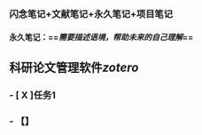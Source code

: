 ### 闪念笔记+文献笔记+永久笔记+项目笔记
#### 永久笔记：==*需要描述语境，帮助未来的自己理解*==
## 科研论文管理软件*zotero*

### - [ X ]任务1
### - 【】